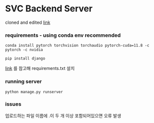 # SVC Backend Server
cloned and edited [link](https://github.com/prophesier/diff-svc)

### requirements - using conda env recommended

```
conda install pytorch torchvision torchaudio pytorch-cuda=11.8 -c pytorch -c nvidia

pip install django
```

[link](https://github.com/yaiconwithminsu/model) 를 참고해 requirements.txt 설치



### running server
```
python manage.py runserver
```

### issues
업로드하는 파일 이름에 .이 두 개 이상 포함되어있으면 오류 발생
